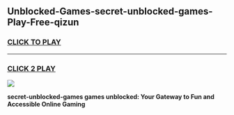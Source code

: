
## Unblocked-Games-secret-unblocked-games-Play-Free-qizun
<h3>
<a href="https://premium76.site?title=secret-unblocked-games&ref=22A">CLICK TO PLAY</a></h3>
<hr>

<h3>
<a href="https://premium76.site?title=secret-unblocked-games&ref=22A">CLICK 2 PLAY</a>
  
</h3>

<a href="https://premium76.site?title=secret-unblocked-games&ref=22A"><img src="https://clearcache.store/games.png"></a>


**secret-unblocked-games games unblocked: Your Gateway to Fun and Accessible Online Gaming**
